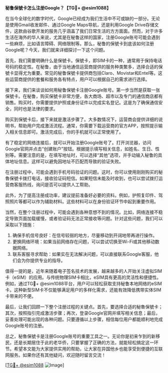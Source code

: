 **秘鲁保號卡怎么注册Google？【TG💪+ @esim1088】**

在当今全球化的数字时代，Google已经成为我们生活中不可或缺的一部分。无论是使用Gmail收发邮件、通过Google Maps导航，还是利用Google Drive存储文件，这款由谷歌开发的服务几乎涵盖了我们日常生活的方方面面。然而，对于许多生活在海外的华人来说，尤其是在秘鲁这样的国家，注册Google账号可能会遇到一些麻烦，比如语言障碍、网络限制等。那么，秘鲁的保號卡到底该如何注册Google呢？今天，我们就来详细探讨一下这个问题。

首先，我们需要明确什么是保號卡。保號卡，即SIM卡的一种，通常用于保持电话号码的稳定性。在秘鲁，由于当地通信运营商提供的服务种类繁多，选择合适的保號卡显得尤为重要。常见的秘鲁保號卡提供商包括Claro、Movistar和Entel等。这些运营商提供的套餐和服务各有特点，用户可以根据自己的需求进行选择。

接下来，我们来谈谈如何用秘鲁保號卡注册Google账号。第一步当然是获取一张保號卡。在秘鲁，购买保號卡非常方便，各大商场、超市以及专门的通信商店都有销售。购买时，你需要提供护照或身份证件以完成实名登记。这是为了确保通信安全，同时也是法律的要求。

购买到保號卡后，接下来就是激活步骤了。大多数情况下，运营商会提供详细的说明书，帮助用户完成激活流程。通常，你需要下载运营商的官方APP，按照提示输入相关信息即可。激活完成后，你的手机就可以正常使用了。

有了稳定的网络连接后，就可以开始注册Google账号了。打开浏览器，访问Google官网并点击“创建账户”按钮。根据提示填写相关信息，如姓名、生日、性别等。需要注意的是，在填写地址时，可以选择“其他”选项，并手动输入秘鲁的具体地址信息。这样可以避免因地址不匹配而导致的验证失败。

在注册过程中，可能会遇到手机号码验证的问题。这时，你可以使用刚刚购买的秘魯保號卡拨打电话，接收验证码短信。如果短信未能及时收到，也可以尝试拨打运营商客服热线，询问是否可以提供人工帮助。

此外，为了提高注册成功率，建议提前准备好必要的资料。例如，护照复印件、驾照照片等都可以作为辅助材料。这些材料可以在身份验证环节中起到重要作用。

当然，在整个注册过程中，可能会遇到各种意想不到的情况。比如，网络连接不稳定导致页面加载缓慢，或者验证码无法正常接收等问题。针对这些问题，我们可以采取以下措施：

1. 确保手机信号良好：在信号较弱的地方，尽量移动到开阔地带再进行操作。
2. 更换网络环境：如果当前网络存在问题，可以尝试切换至Wi-Fi或其他移动数据网络。
3. 联系客服寻求帮助：如果实在无法解决问题，可以直接联系Google客服，他们会为你提供专业的指导。

值得一提的是，近年来随着电子签名技术的发展，越来越多的人开始关注虚拟SIM卡（eSIM）的应用。与传统物理SIM卡相比，eSIM具有更高的灵活性和便捷性。例如，通过TG💪+ @esim1088平台，用户可以轻松获取支持秘鲁本地网络的eSIM卡。这种新型SIM卡不仅能够满足用户的多样化需求，还能有效降低携带实体SIM卡带来的不便。

最后，让我们回顾一下整个注册过程的关键点。首先，要选择合适的秘魯保號卡；其次，按照指引完成激活步骤；再次，登录Google官网并填写相关信息；最后，妥善处理可能出现的各种问题。只要遵循以上步骤，相信每位用户都能顺利地完成Google账号的注册。

总之，秘魯保號卡是注册Google账号的重要工具之一。无论你是初来乍到的新移民，还是长期居住于此的老华侨，只要掌握了正确的方法，就能轻松搞定这一环节。希望本文能为大家提供实用的帮助，让大家在异国他乡也能享受到便捷的互联网服务。如果你还有其他疑问，欢迎随时留言交流！

[[TG💪+ @esim1088](https://t.me/s/esim1088) ![Image](https://i.postimg.cc/4NQfJmqS/Snipaste-2025-05-13-00-14-12.png)]